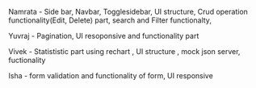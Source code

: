 Namrata - Side bar, Navbar, Togglesidebar, UI structure, Crud operation functionality(Edit, Delete) part, search and Filter functionalty,

Yuvraj - Pagination, UI resoponsive and functionality part

Vivek - Statististic part using rechart , UI structure , mock json server, fuctionality

Isha - form validation and functionality of form, UI responsive
